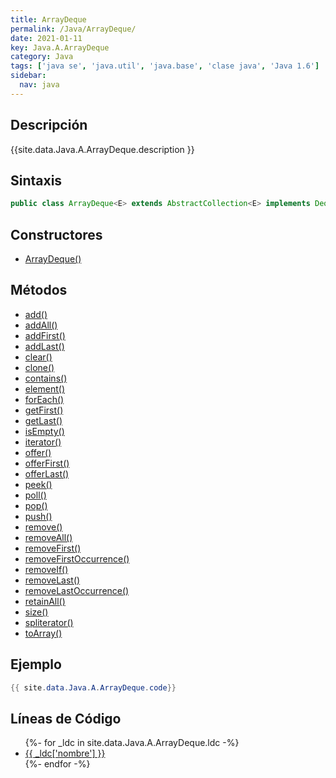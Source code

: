 ```yaml
---
title: ArrayDeque
permalink: /Java/ArrayDeque/
date: 2021-01-11
key: Java.A.ArrayDeque
category: Java
tags: ['java se', 'java.util', 'java.base', 'clase java', 'Java 1.6']
sidebar: 
  nav: java
---
```


## Descripción
{{site.data.Java.A.ArrayDeque.description }}

## Sintaxis
~~~java
public class ArrayDeque<E> extends AbstractCollection<E> implements Deque<E>, Cloneable, Serializable
~~~

## Constructores
* [ArrayDeque()](/Java/ArrayDeque/ArrayDeque/)

## Métodos
* [add()](/Java/ArrayDeque/add)
* [addAll()](/Java/ArrayDeque/addAll)
* [addFirst()](/Java/ArrayDeque/addFirst)
* [addLast()](/Java/ArrayDeque/addLast)
* [clear()](/Java/ArrayDeque/clear)
* [clone()](/Java/ArrayDeque/clone)
* [contains()](/Java/ArrayDeque/contains)
* [element()](/Java/ArrayDeque/element)
* [forEach()](/Java/ArrayDeque/forEach)
* [getFirst()](/Java/ArrayDeque/getFirst)
* [getLast()](/Java/ArrayDeque/getLast)
* [isEmpty()](/Java/ArrayDeque/isEmpty)
* [iterator()](/Java/ArrayDeque/iterator)
* [offer()](/Java/ArrayDeque/offer)
* [offerFirst()](/Java/ArrayDeque/offerFirst)
* [offerLast()](/Java/ArrayDeque/offerLast)
* [peek()](/Java/ArrayDeque/peek)
* [poll()](/Java/ArrayDeque/poll)
* [pop()](/Java/ArrayDeque/pop)
* [push()](/Java/ArrayDeque/push)
* [remove()](/Java/ArrayDeque/remove)
* [removeAll()](/Java/ArrayDeque/removeAll)
* [removeFirst()](/Java/ArrayDeque/removeFirst)
* [removeFirstOccurrence()](/Java/ArrayDeque/removeFirstOccurrence)
* [removeIf()](/Java/ArrayDeque/removeIf)
* [removeLast()](/Java/ArrayDeque/removeLast)
* [removeLastOccurrence()](/Java/ArrayDeque/removeLastOccurrence)
* [retainAll()](/Java/ArrayDeque/retainAll)
* [size()](/Java/ArrayDeque/size)
* [spliterator()](/Java/ArrayDeque/spliterator)
* [toArray()](/Java/ArrayDeque/toArray)

## Ejemplo
~~~java
{{ site.data.Java.A.ArrayDeque.code}}
~~~

## Líneas de Código
<ul>
{%- for _ldc in site.data.Java.A.ArrayDeque.ldc -%}
   <li>
       <a href="{{_ldc['url'] }}">{{ _ldc['nombre'] }}</a>
   </li>
{%- endfor -%}
</ul>
